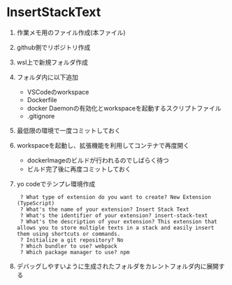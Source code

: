 # InsertStackText

1. 作業メモ用のファイル作成(本ファイル)
1. github側でリポジトリ作成
1. wsl上で新規フォルダ作成
1. フォルダ内に以下追加
    - VSCodeのworkspace
    - Dockerfile
    - docker Daemonの有効化とworkspaceを起動するスクリプトファイル
    - .gitignore
1. 最低限の環境で一度コミットしておく
1. workspaceを起動し、拡張機能を利用してコンテナで再度開く
    - dockerImageのビルドが行われるのでしばらく待つ
    - ビルド完了後に再度コミットしておく
1. yo codeでテンプレ環境作成

        ? What type of extension do you want to create? New Extension (TypeScript)
        ? What's the name of your extension? Insert Stack Text
        ? What's the identifier of your extension? insert-stack-text
        ? What's the description of your extension? This extension that allows you to store multiple texts in a stack and easily insert them using shortcuts or commands.
        ? Initialize a git repository? No
        ? Which bundler to use? webpack
        ? Which package manager to use? npm

1. デバッグしやすいように生成されたフォルダをカレントフォルダ内に展開する
